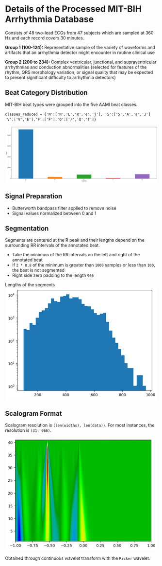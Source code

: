 # Details of the Processed MIT-BIH Arrhythmia Database
Consists of 48 two-lead ECGs from 47 subjects which are sampled at 360 Hz and each record covers 30 minutes.

**Group 1 (100-124):** Representative sample of the variety of waveforms and artifacts that an arrhythmia detector might encounter in routine clinical use

**Group 2 (200 to 234):** Complex ventricular, junctional, and supraventricular arrhythmias and conduction abnormalities (selected for features of the rhythm, QRS morphology variation, or signal quality that may be expected to present significant difficulty to arrhythmia detectors)

## Beat Category Distribution

MIT-BIH beat types were grouped into the five AAMI beat classes.

`classes_reduced = {'N':['N','L','R','e','j'], 'S':['S','A','a','J'] 'V':['V','E'],'F':['F'],'Q':['/','Q','f']}`

![beat_types](./Images/classes.png)

## Signal Preparation

- Butterworth bandpass filter applied to remove noise
- Signal values normalized between 0 and 1

## Segmentation

Segments are centered at the R peak and their lengths depend on the surrounding RR intervals of the annotated beat.  
- Take the minimum of the RR intervals on the left and right of the annotated beat
- If `2 * 0.8` of the minimum is greater than `1000` samples or less than `100`, the beat is not segmented
- Right side zero padding to the length `966`  

  
Lengths of the segments
![segments](./Images/segmentslen.png)

## Scalogram Format

Scalogram resolution is `(len(widths), len(data))`. For most instances, the resolution is `(31, 966)`.

![scalogram](./Images/Sbeat966.png)

Obtained through continuous wavelet transform with the `Ricker` wavelet.
